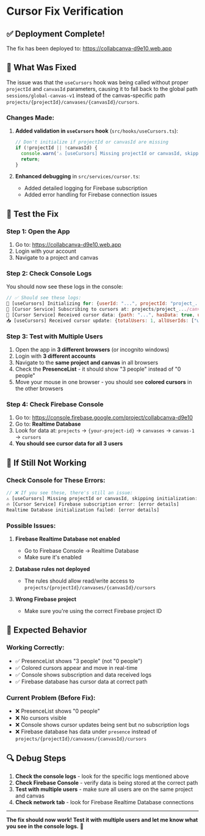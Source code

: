 # Cursor Fix Verification

## ✅ **Deployment Complete!**

The fix has been deployed to: https://collabcanva-d9e10.web.app

## 🔧 **What Was Fixed**

The issue was that the `useCursors` hook was being called without proper `projectId` and `canvasId` parameters, causing it to fall back to the global path `sessions/global-canvas-v1` instead of the canvas-specific path `projects/{projectId}/canvases/{canvasId}/cursors`.

### **Changes Made:**

1. **Added validation in `useCursors` hook** (`src/hooks/useCursors.ts`):
   ```typescript
   // Don't initialize if projectId or canvasId are missing
   if (!projectId || !canvasId) {
     console.warn('⚠️ [useCursors] Missing projectId or canvasId, skipping initialization:', { projectId, canvasId });
     return;
   }
   ```

2. **Enhanced debugging** in `src/services/cursor.ts`:
   - Added detailed logging for Firebase subscription
   - Added error handling for Firebase connection issues

## 🧪 **Test the Fix**

### **Step 1: Open the App**
1. Go to: https://collabcanva-d9e10.web.app
2. Login with your account
3. Navigate to a project and canvas

### **Step 2: Check Console Logs**
You should now see these logs in the console:

```javascript
// ✅ Should see these logs:
🎯 [useCursors] Initializing for: {userId: "...", projectId: "project_...", canvasId: "canvas-1"}
📡 [Cursor Service] Subscribing to cursors at: projects/project_.../canvases/canvas-1/cursors
👥 [Cursor Service] Received cursor data: {path: "...", hasData: true, userCount: 1, rawData: {...}}
📥 [useCursors] Received cursor update: {totalUsers: 1, allUserIds: ["user1"]}
```

### **Step 3: Test with Multiple Users**
1. Open the app in **3 different browsers** (or incognito windows)
2. Login with **3 different accounts**
3. Navigate to the **same project and canvas** in all browsers
4. Check the **PresenceList** - it should show "3 people" instead of "0 people"
5. Move your mouse in one browser - you should see **colored cursors** in the other browsers

### **Step 4: Check Firebase Console**
1. Go to: https://console.firebase.google.com/project/collabcanva-d9e10
2. Go to: **Realtime Database**
3. Look for data at: `projects` → `{your-project-id}` → `canvases` → `canvas-1` → `cursors`
4. **You should see cursor data for all 3 users**

## 🚨 **If Still Not Working**

### **Check Console for These Errors:**

```javascript
// ❌ If you see these, there's still an issue:
⚠️ [useCursors] Missing projectId or canvasId, skipping initialization: {projectId: undefined, canvasId: undefined}
🔥 [Cursor Service] Firebase subscription error: [error details]
Realtime Database initialization failed: [error details]
```

### **Possible Issues:**

1. **Firebase Realtime Database not enabled**
   - Go to Firebase Console → Realtime Database
   - Make sure it's enabled

2. **Database rules not deployed**
   - The rules should allow read/write access to `projects/{projectId}/canvases/{canvasId}/cursors`

3. **Wrong Firebase project**
   - Make sure you're using the correct Firebase project ID

## 🎯 **Expected Behavior**

### **Working Correctly:**
- ✅ PresenceList shows "3 people" (not "0 people")
- ✅ Colored cursors appear and move in real-time
- ✅ Console shows subscription and data received logs
- ✅ Firebase database has cursor data at correct path

### **Current Problem (Before Fix):**
- ❌ PresenceList shows "0 people"
- ❌ No cursors visible
- ❌ Console shows cursor updates being sent but no subscription logs
- ❌ Firebase database has data under `presence` instead of `projects/{projectId}/canvases/{canvasId}/cursors`

## 🔍 **Debug Steps**

1. **Check the console logs** - look for the specific logs mentioned above
2. **Check Firebase Console** - verify data is being stored at the correct path
3. **Test with multiple users** - make sure all users are on the same project and canvas
4. **Check network tab** - look for Firebase Realtime Database connections

---

**The fix should now work! Test it with multiple users and let me know what you see in the console logs.** 🚀
